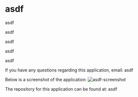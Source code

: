 
# asdf

asdf

asdf

asdf 

asdf

asdf  

If you have any questions regarding this application, email: asdf  

Below is a screenshot of the application:
![asdf-screenshot](asdf)

The repository for this application can be found at: asdf
    